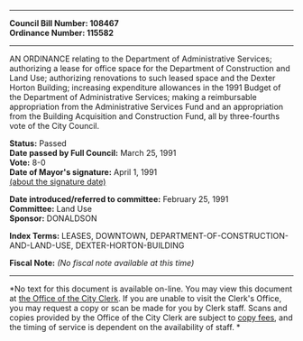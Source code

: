 * * * * *  
  
**Council Bill Number: [](#h0)[](#h2)108467**   
**Ordinance Number: 115582**  
  
* * * * *  
  
AN ORDINANCE relating to the Department of Administrative Services; authorizing a lease for office space for the Department of Construction and Land Use; authorizing renovations to such leased space and the Dexter Horton Building; increasing expenditure allowances in the 1991 Budget of the Department of Administrative Services; making a reimbursable appropriation from the Administrative Services Fund and an appropriation from the Building Acquisition and Construction Fund, all by three-fourths vote of the City Council.  
  
**Status:** Passed   
**Date passed by Full Council:** March 25, 1991   
**Vote:** 8-0   
**Date of Mayor's signature:** April 1, 1991   
[(about the signature date)](/~public/approvaldate.htm)   
  
  
**Date introduced/referred to committee:** February 25, 1991   
**Committee:** Land Use   
**Sponsor:** DONALDSON   
  
**Index Terms:** LEASES, DOWNTOWN, DEPARTMENT-OF-CONSTRUCTION-AND-LAND-USE, DEXTER-HORTON-BUILDING  
  
**Fiscal Note:** *(No fiscal note available at this time)*  
  
* * * * *  
  
*No text for this document is available on-line. You may view this document at [the Office of the City Clerk](http://www.seattle.gov/leg/clerk/contactUs.htm). If you are unable to visit the Clerk's Office, you may request a copy or scan be made for you by Clerk staff. Scans and copies provided by the Office of the City Clerk are subject to [copy fees](http://clerk.seattle.gov/~public/clerkfees.htm), and the timing of service is dependent on the availability of staff. *  
  
  
